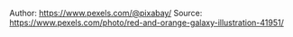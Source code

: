 Author: https://www.pexels.com/@pixabay/
Source: https://www.pexels.com/photo/red-and-orange-galaxy-illustration-41951/